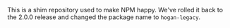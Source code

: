 This is a shim repository used to make NPM happy. We've rolled it back to the 2.0.0 release and changed the package name to `hogan-legacy`.